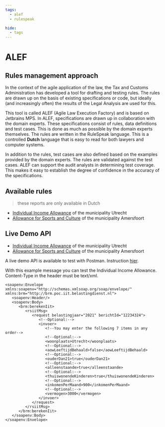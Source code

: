 ```yaml
---
tags:
  - alef
  - rulespeak

hide:
  - tags
---
```

# ALEF

## Rules management approach

In the context of the agile application of the law, the Tax and Customs Administration has developed a tool for drafting and testing rules. The rules are drawn up on the basis of existing specifications or code, but ideally (and increasingly often) the results of the Legal Analysis are used for this.

This tool is called ALEF (Agile Law Execution Factory) and is based on Jetbrains MPS. In ALEF, specifications are drawn up in collaboration with the domain experts. These specifications consist of rules, data definitions and test cases. This is done as much as possible by the domain experts themselves. The rules are written in the RuleSpeak language. This is a controlled **Dutch** language that is easy to read for both lawyers and computer systems.

In addition to the rules, test cases are also defined based on the examples provided by the domain experts. The rules are validated against the test cases. ALEF can support the audit analysts in determining test coverage. This makes it easy to establish the degree of confidence in the accuracy of the specifications.

## Available rules
> these reports are only available in Dutch

* [Individual Income Allowance](../../../Rapportages/Rapportage_Individuele_Inkomenstoeslag.html) of the municipality Utrecht
* [Allowance for Sports and Culture](../../../Rapportages/Rapportage_Bijdrage_Sport_en_Cultuur.html) of the municipality Amersfoort

## Live Demo API

* [Individual Income Allowance](https://api-regels.nl/brmpociit-1.0.6/DecisionService) of the municipality Utrecht
* [Allowance for Sports and Culture](https://api-regels.nl/brmvilbsc-1.0.6/DecisionService) of the municipality Amersfoort

A live demo API is available to test with Postman. Instruction [hier](https://learning.postman.com/docs/sending-requests/supported-api-frameworks/making-soap-requests/). 

With this example message you can test the Individual Income Allowance. Content-Type in the header must be text/xml.

``` mxml title="POST Request Body" hl_lines="9"
<soapenv:Envelope xmlns:soapenv="http://schemas.xmlsoap.org/soap/envelope/" xmlns:brm="http://brm.poc.iit.belastingdienst.nl">
   <soapenv:Header/>
   <soapenv:Body>
      <brm:berekenIit>
         <rsiitMsg>
            <request belastingjaar="2021" berichtId="12234324">
               <!--Optional:-->
               <invoer>
                  <!--You may enter the following 7 items in any order-->
                  <!--Optional:-->
                  <woonplaats>Utrecht</woonplaats>
                  <!--Optional:-->
                  <aowLeeftijdBehaald>false</aowLeeftijdBehaald>
                  <!--Optional:-->
                  <ouderDan21>true</ouderDan21>
                  <!--Optional:-->
                  <alleenstaande>true</alleenstaande>
                  <!--Optional:-->
                  <thuiswonendeKinderen>true</thuiswonendeKinderen>
                  <!--Optional:-->
                  <inkomenPerMaand>900</inkomenPerMaand>
                  <!--Optional:-->
                  <vermogen>3000</vermogen>
               </invoer>
            </request>
         </rsiitMsg>
      </brm:berekenIit>
   </soapenv:Body>
</soapenv:Envelope>
```
